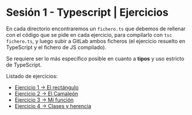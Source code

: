 # Sesión 1 - Typescript | Ejercicios

En cada directorio encontraremos un `fichero.ts` que debemos de rellenar con el código que se pide en cada ejercicio, para compilarlo con `tsc fichero.ts`, y luego subir a GitLab ambos ficheros (el ejercicio resuelto en TypeScript y el fichero de JS compilado).

Se requiere ser lo más específico posible en cuanto a **tipos** y uso estricto de TypeScript.

Listado de ejercicios:

- [Ejercicio 1 → El rectángulo](ejercicio-1)
- [Ejercicio 2 → El Camaleón](ejercicio-2)
- [Ejercicio 3 → Mi función](ejercicio-3)
- [Ejercicio 4 → Clases y herencia](ejercicio-4)
